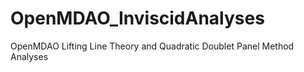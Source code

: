 # OpenMDAO_InviscidAnalyses
OpenMDAO Lifting Line Theory and Quadratic Doublet Panel Method Analyses
